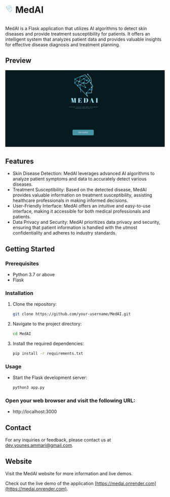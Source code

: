 <div style="display: flex; align-items: center;">
  <h1><img src="/static/images/icon.png" alt="App Icon" width="25" height="25"> MedAI</h1>
</div>

MedAI is a Flask application that utilizes AI algorithms to detect skin diseases and provide treatment susceptibility for patients. It offers an intelligent system that analyzes patient data and provides valuable insights for effective disease diagnosis and treatment planning.

## Preview

![App Preview](/screenshot.png)

## Features

- Skin Disease Detection: MedAI leverages advanced AI algorithms to analyze patient symptoms and data to accurately detect various diseases.
- Treatment Susceptibility: Based on the detected disease, MedAI provides valuable information on treatment susceptibility, assisting healthcare professionals in making informed decisions.
- User-Friendly Interface: MedAI offers an intuitive and easy-to-use interface, making it accessible for both medical professionals and patients.
- Data Privacy and Security: MedAI prioritizes data privacy and security, ensuring that patient information is handled with the utmost confidentiality and adheres to industry standards.

## Getting Started

### Prerequisites

- Python 3.7 or above
- Flask

### Installation

1. Clone the repository:

   ```bash
   git clone https://github.com/your-username/MedAI.git

2. Navigate to the project directory:

   ```bash
   cd MedAI

3. Install the required dependencies:

   ```bash
   pip install -r requirements.txt
   
### Usage
- Start the Flask development server:
   ```bash
   python3 app.py
  
### Open your web browser and visit the following URL:

- http://localhost:3000


## Contact
For any inquiries or feedback, please contact us at dev.younes.ammari@gmail.com.

## Website
Visit the MedAI website for more information and live demos.

Check out the live demo of the application [https://medai.onrender.com](https://medai.onrender.com).


